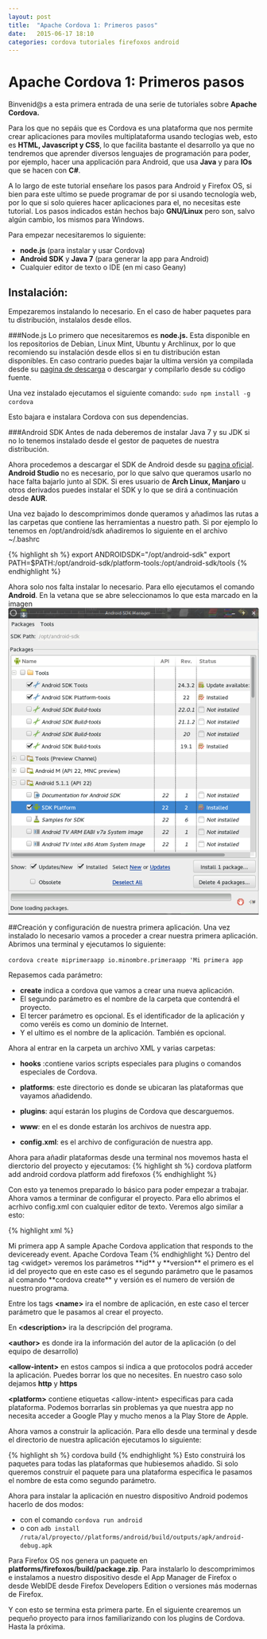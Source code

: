 ```yaml
---
layout: post
title:  "Apache Cordova 1: Primeros pasos"
date:   2015-06-17 18:10
categories: cordova tutoriales firefoxos android
---
```

# Apache Cordova 1: Primeros pasos
Binvenid@s a esta primera entrada de una serie de tutoriales sobre **Apache Cordova.**

Para los que no sepáis que es Cordova es una plataforma que nos permite crear aplicaciones para moviles multiplataforma usando teclogias web, esto es **HTML, Javascript y CSS**, lo que facilita bastante el desarrollo ya que no tendremos que aprender diversos lenguajes de programación para poder, por ejemplo, hacer una applicación para Android, que usa **Java** y para **IOs** que se hacen con **C#**.

A lo largo de este tutorial enseñare los pasos para Android y Firefox OS, si bien para este ultimo se puede programar de por si usando tecnología web, por lo que si solo quieres hacer aplicaciones para el, no necesitas este tutorial. Los pasos indicados están hechos bajo **GNU/Linux** pero son, salvo algún cambio, los mismos para Windows.

Para empezar necesitaremos lo siguiente:
* **node.js** (para instalar y usar Cordova)
* **Android SDK** y **Java 7** (para generar la app para Android)
* Cualquier editor de texto o IDE (en mi caso Geany)

## Instalación:
Empezaremos instalando lo necesario. En el caso de haber paquetes para tu distribución, instalalos desde ellos.


###Node.js
Lo primero que necesitaremos es **node.js.** Esta disponible en los repositorios de Debian, Linux Mint, Ubuntu y Archlinux, por lo que recomiendo su instalación desde ellos si en tu distribución estan disponibles. En caso contrario puedes bajar la ultima versión ya compilada desde su [pagina de descarga](https://nodejs.org/download) o descargar y compilarlo desde su código fuente.

Una vez instalado ejecutamos el siguiente comando:
`sudo npm install -g cordova`

Esto bajara e instalara Cordova con sus dependencias.

###Android SDK
Antes de nada deberemos de instalar Java 7 y su JDK si no lo tenemos instalado desde el gestor de paquetes de nuestra distribución.

Ahora procedemos a descargar el SDK de Android desde su [pagina oficial](https://developer.android.com/sdk/index.html#Other). **Android Studio** no es necesario, por lo que salvo que queramos usarlo no hace falta bajarlo junto al SDK. Si eres usuario de **Arch Linux, Manjaro** u otros derivados puedes instalar el SDK y lo que se dirá a continuación desde **AUR**.

Una vez bajado lo descomprimimos donde queramos y añadimos las rutas a las carpetas que contiene las herramientas a nuestro path. Si por ejemplo lo tenemos en /opt/android/sdk añadiremos lo siguiente en el archivo ~/.bashrc

{% highlight sh %}
export ANDROIDSDK="/opt/android-sdk"
export PATH=$PATH:/opt/android-sdk/platform-tools:/opt/android-sdk/tools
{% endhighlight %}

Ahora solo nos falta instalar lo necesario. Para ello ejecutamos el comando **Android**. En la vetana que se abre seleccionamos lo que esta marcado en la imagen
![](/img/tutorial_cordova/android_sdk.png)

##Creación y configuración de nuestra primera aplicación.
Una vez instalado lo necesario vamos a proceder a crear nuestra primera aplicación. Abrimos una terminal y ejecutamos lo siguiente:

`cordova create miprimeraapp io.minombre.primeraapp 'Mi primera app`

Repasemos cada parámetro:

* **create** indica a cordova que vamos a crear una nueva aplicación.
* El segundo parámetro es el nombre de la carpeta que contendrá el proyecto.
* El tercer parámetro es opcional. Es el identificador de la aplicación y como veréis es como un dominio de Internet.
* Y el ultimo es el nombre de la aplicación. También es opcional.

Ahora al entrar en la carpeta un archivo XML y varias carpetas:

* **hooks** :contiene varios scripts especiales para plugins o comandos especiales de Cordova.
* **platforms**: este directorio es donde se ubicaran las plataformas que vayamos añadidendo.


* **plugins**: aquí estarán los plugins de Cordova que descarguemos.
* **www**: en el es donde estarán los archivos de nuestra app.
* **config.xml**: es el archivo de configuración de nuestra app.

Ahora para añadir plataformas desde una terminal nos movemos hasta el dierctorio del proyecto y ejecutamos:
{% highlight sh %}
cordova platform add android
cordova platform add firefoxos
{% endhighlight %}

Con esto ya tenemos preparado lo básico para poder empezar a trabajar. Ahora vamos a terminar de configurar el proyecto. Para ello abrimos el acrhivo config.xml con cualquier editor de texto. Veremos algo similar a esto:

{% highlight xml %}
<?xml version='1.0' encoding='utf-8'?>
<widget id="io.minombre.primeraapp" version="0.0.1" xmlns="http://www.w3.org/ns/widgets" xmlns:cdv="http://cordova.apache.org/ns/1.0">
    <name>Mi primera app</name>
    <description>
        A sample Apache Cordova application that responds to the deviceready event.
    </description>
    <author email="dev@cordova.apache.org" href="http://cordova.io">
        Apache Cordova Team
    </author>
    <content src="index.html" />
    <plugin name="cordova-plugin-whitelist" version="1" />
    <access origin="*" />
    <allow-intent href="http://*/*" />
    <allow-intent href="https://*/*" />
    <allow-intent href="tel:*" />
    <allow-intent href="sms:*" />
    <allow-intent href="mailto:*" />
    <allow-intent href="geo:*" />
    <platform name="android">
        <allow-intent href="market:*" />
    </platform>
    <platform name="ios">
        <allow-intent href="itms:*" />
        <allow-intent href="itms-apps:*" />
    </platform>
</widget>
{% endhighlight %}
Dentro del tag &lt;widget> veremos los parámetros **id** y **version** el primero es el id del proyecto que en este caso es el segundo parámetro que le pasamos al comando **cordova create** y versión es el numero de versión de nuestro programa.

Entre los tags **&lt;name>** ira el nombre de aplicación, en este caso el tercer parámetro que le pasamos al crear el proyecto.

En **&lt;description>** ira la descripción del programa.

**&lt;author>** es donde ira la información del autor de la aplicación (o del equipo de desarrollo)

**&lt;allow-intent>** en estos campos si indica a que protocolos podrá acceder la aplicación. Puedes borrar los que no necesites. En nuestro caso solo dejamos **http** y **https**

**&lt;platform>** contiene etiquetas &lt;allow-intent> especificas para cada plataforma. Podemos borrarlas sin problemas ya que nuestra app no necesita acceder a Google Play y mucho menos a la Play Store de Apple.

Ahora vamos a construir la aplicación. Para ello desde una terminal y desde el directorio de nuestra aplicación ejecutamos lo siguiente:

{% highlight sh %}
cordova build 
{% endhighlight %}
Esto construirá los paquetes para todas las plataformas que hubiesemos añadido.
Si solo queremos construir el paquete para una plataforma especifica le pasamos el nombre de esta como segundo parámetro.

Ahora para instalar la aplicación en nuestro dispositivo Android podemos hacerlo de dos modos:

* con el comando `cordova run android`
* o con `adb install /ruta/al/proyecto//platforms/android/build/outputs/apk/android-debug.apk`

Para Firefox OS nos genera un paquete en **platforms/firefoxos/build/package.zip**. Para instalarlo lo descomprimimos e instalamos a nuestro dispositivo desde el App Manager de Firefox o desde WebIDE desde Firefox Developers Edition o versiones más modernas de Firefox.

Y con esto se termina esta primera parte. En el siguiente crearemos un pequeño proyecto para irnos familiarizando con los plugins de Cordova. Hasta la próxima.